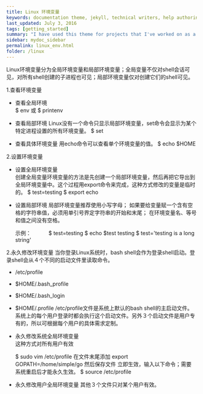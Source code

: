 ```yaml
---
title: Linux 环境变量
keywords: documentation theme, jekyll, technical writers, help authoring tools, hat replacements
last_updated: July 3, 2016
tags: [getting_started]
summary: "I have used this theme for projects that I've worked on as a professional technical writer."
sidebar: mydoc_sidebar
permalink: linux_env.html
folder: /linux
---
```


Linux环境变量分为全局环境变量和局部环境变量；全局变量不仅对shell会话可见，对所有shell创建的子进程也可见；局部环境变量仅对创建它们的shell可见。

1.查看环境变量
  
* 查看全局环境    
  $ env
  或
  $ printenv

* 查看局部环境
  Linux没有一个命令只显示局部环境变量，set命令会显示为某个特定进程设置的所有环境变量。
  $ set

* 查看具体环境变量
  用echo命令可以查看单个环境变量的值。
  $ echo $HOME

2.设置环境变量

* 设置全局环境变量    
  创建全局变量环境变量的方法是先创建一个局部环境变量，然后再把它导出到全局环境变量中。这个过程用export命令来完成，这种方式修改的变量是临时的。
  $ test=testing
  $ export echo  
  
* 设置局部环境
  局部环境变量推荐使用小写字母；
  如果要给变量赋一个含有空格的字符串值，必须用单引号界定字符串的开始和末尾；
  在环境变量名、等号和值之间没有空格。
  
  示例：
  　　　$ test=testing
       $ echo $test
         testing
       $ test='testing is a long string'  

2.永久修改环境变量
当你登录Linux系统时，bash shell会作为登录shell启动。登录shell会从４个不同的启动文件里读取命令。
  * /etc/profile
  * $HOME/.bash_profile
  * $HOME/.bash_login
  * $HOME/.profile 
/etc/profile文件是系统上默认的bash shell的主启动文件。系统上的每个用户登录时都会执行这个启动文件。另外３个启动文件是用户专有的，所以可根据每个用户的具体需求定制。

* 永久修改系统全局环境变量    
  这种方式对所有用户有效

  $ sudo vim /etc/profile
    在文件末尾添加 export GOPATH=/home/simple/go 
    然后保存文件
    立即生效，输入以下命令；需要系统重启后才能永久生效。
  $ source /etc/profile 

* 永久修改用户全局环境变量
  其他３个文件只对某个用户有效。  

